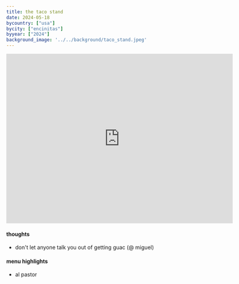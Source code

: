 ```yaml
---
title: the taco stand
date: 2024-05-18
bycountry: ["usa"]
bycity: ["encinitas"]
byyear: ["2024"]
background_image: '../../background/taco_stand.jpeg'
---
```


<iframe src="https://www.google.com/maps/embed?pb=!1m18!1m12!1m3!1d3344.4693503677718!2d-117.29642302392692!3d33.04410817028797!2m3!1f0!2f0!3f0!3m2!1i1024!2i768!4f13.1!3m3!1m2!1s0x80dc0c422d86fd41%3A0x56738be51e31f070!2sThe%20Taco%20Stand!5e0!3m2!1sen!2sus!4v1727405948807!5m2!1sen!2sus" width="600" height="450" style="border:0;" allowfullscreen="" loading="lazy" referrerpolicy="no-referrer-when-downgrade"></iframe>

#### thoughts
* don't let anyone talk you out of getting guac (@ miguel)

#### menu highlights
* al pastor